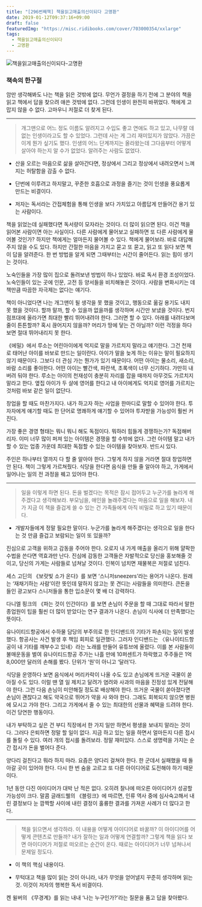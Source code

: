 ```yaml
---
title: "[296번째책] 책을읽고매출의신이되다 고명환"
date: 2019-01-12T09:37:16+09:00
draft: false
featuredImg: "https://misc.ridibooks.com/cover/703000354/xxlarge"
tags:
  - 책을읽고매출의신이되다
  - 고명환
---
```


![책을읽고매출의신이되다-고명환](https://misc.ridibooks.com/cover/703000354/xxlarge)

### 책속의 한구절

암만 생각해봐도 나는 책을 읽은 것밖에 없다. 무언가 결정을 하기 전에 그 분야의 책을 읽고 책에서 답을 찾으려 애쓴 것밖에 없다. 그런데 인생이 완전히 바뀌었다. 책에게 고맙지 않을 수 없다. 고마우니 저절로 더 찾게 된다.

---
> 개그맨으로 어느 정도 이름도 알려지고 수입도 좋고 연애도 하고 있고, 나무랄 데 없는 인생이라고도 할 수 있었다. 그런데 사는 게 그리 재미있지가 않았다. 가끔은 이게 뭔가 싶기도 했다. 인생의 어느 단계까지는 올라왔는데 그다음부터 어떻게 살아야 하는지 알 수가 없었다. 알려주는 사람도 없었다.

* 산을 오르는 마음으로 삶을 살아간다면, 정상에서 그리고 정상에서 내려오면서 느껴지는 허탈함을 감출 수 없다.

* 단번에 이루려고 하지말고, 꾸준한 호흡으로 과정을 즐기는 것이 인생을 풍요롭게 만드는 비결이다.

* 저자는 독서라는 간접체험을 통해 인생을 보다 가치있고 아름답게 만들어간 용기 있는 사람이다.

책을 읽었는데 실패했다면 독서량이 모자라는 것이다. 더 많이 읽으면 된다. 이건 책을 읽어본 사람이면 아는 사실이다. 다른 사람에게 물어보고 실패하면 또 다른 사람에게 물어볼 것인가? 하지만 책에게는 얼마든지 물어볼 수 있다. 책에게 물어보라. 바로 대답해주지 않을 수도 있다. 하지만 간절한 마음을 가지고 묻고 또 묻고, 읽고 또 읽다 보면 책이 답을 알려준다. 한 번 방법을 알게 되면 그때부터는 시간이 줄어든다. 읽는 힘이 생기는 것이다.

노숙인들을 가장 많이 집으로 돌려보낸 방법이 하나 있었다. 바로 독서 환경 조성이었다. 노숙인들이 있는 곳에 인문, 고전 등 양서들을 비치해놓은 것이다. 사람을 변화시키는 데 책만큼 따끔한 자극제는 없다는 얘기다.

책이 아니었다면 나는 개그맨이 될 생각을 못 했을 것이고, 행동으로 옮길 용기도 내지 못 했을 것이다. 할까 말까, 할 수 있을까 없을까를 생각하며 시간만 보냈을 것이다. 번지점프대에 올라가면 최대한 빨리 뛰어내려야 한다. 그러면 할 수 있다. 아래를 내려다보며 줄이 튼튼할까? 혹시 끊어지지 않을까? 머리가 땅에 닿는 건 아닐까? 이런 걱정을 하다 보면 절대 뛰어내리지 못 한다.

《에밀》에서 루소는 어린아이에게 억지로 말을 가르치지 말라고 얘기한다. 그건 천재로 태어난 아이를 바보로 만드는 일이란다. 아이가 말을 늦게 하는 이유는 말이 필요하지 않기 때문이다. 그보다 더 관심 가는 뭔가가 있기 때문이다. 어떤 아이는 물소리, 새소리, 바람 소리를 좋아한다. 어떤 아이는 빨간색, 파란색, 초록색이 너무 신기하다. 가만히 내버려 둬야 한다. 루소는 아이의 천재성이 충분히 자리를 잡을 때까지 아무것도 가르치지 말라고 한다. 옆집 아이가 두 살에 영어를 한다고 내 아이에게도 억지로 영어를 가르치는 것처럼 바보 같은 일이 없단다.

창업을 할 때도 마찬가지다. 내가 하고자 하는 사업을 한마디로 말할 수 있어야 한다. 투자자에게 얘기할 때도 한 단어로 명쾌하게 얘기할 수 있어야 투자받을 가능성이 훨씬 커진다.

가장 좋은 경영 형태는 뭐니 뭐니 해도 독점이다. 뭐하러 힘들게 경쟁하는가? 독점해버리자. 이미 너무 많이 퍼져 있는 아이템은 경쟁을 할 수밖에 없다. 그런 아이템 말고 내가 할 수 있는 업종 가운데 최대한 독점할 수 있는 아이템을 찾아보자. 반드시 있다.

주인은 하나부터 열까지 다 할 줄 알아야 한다. 그렇게 하지 않을 거라면 절대 창업하면 안 된다. 책이 그렇게 가르쳐줬다. 식당을 한다면 음식을 만들 줄 알아야 하고, 가게에서 일어나는 일의 전 과정을 꿰고 있어야 한다.

---
> 일을 이렇게 하면 된다. 돈을 벌겠다는 목적은 잠시 접어두고 누군가를 놀라게 해주겠다고 생각해보라. 부모님을, 애인을 놀래주겠다는 마음으로 일을 해보자. 내가 지금 이 책을 즐겁게 쓸 수 있는 건 가족들에게 아직 비밀로 하고 있기 때문이다.

* 개발자들에게 정말 필요한 말이다. 누군가를 놀라게 해주겠다는 생각으로 일을 한다는 것 만큼 즐겁고 보람되는 일이 또 있을까?

진심으로 고객을 위하고 감동을 주어야 한다. 오로지 내 가게 매출을 올리기 위해 얄팍한 수법을 쓴다면 역효과만 난다. 진심에 감동한 고객들은 자발적으로 당신을 홍보해줄 것이고, 당신의 가게는 사람들로 넘쳐날 것이다. 인복이 넘치면 재물복은 저절로 넘친다.

세스 고딘의 《보랏빛 소가 온다》를 보면 ‘스니저sneezers’라는 용어가 나온다. 원래는 ‘재채기하는 사람’이란 뜻인데 말하지 않고는 못 견디는 사람들을 의미한다. 큰돈을 들인 광고보다 스니저들을 통한 입소문이 몇 배 더 강력하다.

다니엘 핑크의 《파는 것이 인간이다》를 보면 손님이 주문을 할 때 그대로 따라서 말한 종업원이 팁을 훨씬 더 많이 받았다는 연구 결과가 나온다. 손님이 식사에 더 만족했다는 뜻이다.

유나이티드항공에서 수하물 담당의 부주의로 한 인디밴드의 기타가 파손되는 일이 발생했다. 항공사는 사건 발생 후 책임 회피로 일관했다. 그러자 인디밴드는 〈유나이티드항공이 내 기타를 깨부수고 있네〉라는 노래를 만들어 유튜브에 올렸다. 이를 본 사람들이 불매운동을 벌여 유나이티드항공 주가는 나흘 만에 10퍼센트가 하락했고 주주들은 1억 8,000만 달러의 손해를 봤다. 단위가 ‘원’이 아니고 ‘달러’다.

식당을 운영하다 보면 음식에서 머리카락이 나올 수도 있고 손님에게 뜨거운 국물이 쏟아질 수도 있다. 이럴 땐 열 일 제치고 달려가 염려와 사과의 마음을 진정성 있게 전달해야 한다. 그런 다음 손님이 미안해질 정도로 배상해야 한다. 뜨거운 국물이 쏟아졌다면 손님이 괜찮다고 해도 약국으로 뛰어가 약을 사 와야 한다. 그래도 회복되지 않으면 병원에 모시고 가야 한다. 그리고 가게에서 줄 수 있는 최대한의 선물과 혜택을 드려야 한다. 이건 당연한 행동이다.

내가 부탁하고 싶은 건 부디 직장에서 한 가지 일만 하면서 평생을 보내지 말라는 것이다. 그러다 은퇴하면 정말 할 일이 없다. 지금 하고 있는 일을 하면서 얼마든지 다른 접시를 돌릴 수 있다. 여러 개의 접시를 돌려보라. 정말 재미있다. 스스로 생명력을 가지는 순간 접시가 돈을 벌어다 준다.

양다리 걸친다고 뭐라 하지 마라. 요즘은 양다리 걸쳐야 한다. 한 군데서 실패했을 때 돌아갈 곳이 있어야 한다. 다시 한 번 숨을 고르고 또 다른 아이디어로 도전해야 하기 때문이다.

1년 동안 다진 아이디어가 대박 난 적은 없다. 오히려 찰나에 떠오른 아이디어가 성공할 가능성이 크다. 말콤 글래드웰의 《블링크》에 따르면, 인류 역사 중에 심사숙고해서 내린 결정보다 눈 깜짝할 사이에 내린 결정이 훌륭한 결과를 가져온 사례가 더 많다고 한다.

---
> 책을 읽으면서 생각하라. 이 내용을 어떻게 아이디어로 바꿀까? 이 아이디어를 어떻게 콘텐츠로 만들까? 내가 잘하는 일과 어떻게 연결할까? 그렇게 책을 읽다 보면 아이디어가 저절로 떠오르는 순간이 온다. 때로는 아이디어가 너무 넘쳐나서 문제일 정도다.

* 이 책의 핵심 내용이다.

* 무턱대고 책을 많이 읽는 것이 아니라, 내가 무엇을 얻어낼지 꾸준히 생각하며 읽는 것. 이것이 저자의 행복한 독서 비결이다.

켄 윌버의 《무경계》를 읽는 내내 ‘나는 누구인가?’라는 질문을 품고 답을 찾아봤다.
